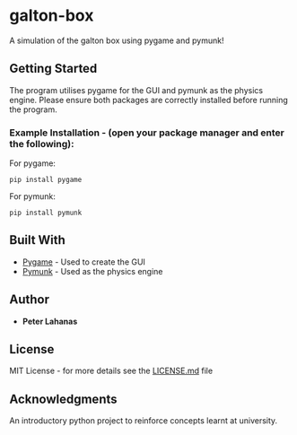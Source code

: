 # galton-box
A simulation of the galton box using pygame and pymunk!

## Getting Started
The program utilises pygame for the GUI and pymunk as the physics engine. Please ensure both packages are correctly installed before running the program. 

### Example Installation - (open your package manager and enter the following):
For pygame:
```
pip install pygame
```
For pymunk:
```
pip install pymunk
```

## Built With
* [Pygame](https://www.pygame.org/news) - Used to create the GUI
* [Pymunk](http://www.pymunk.org/en/latest/index.html) - Used as the physics engine

## Author
* **Peter Lahanas**

## License
MIT License - for more details see the [LICENSE.md](LICENSE.md) file 

## Acknowledgments
An introductory python project to reinforce concepts learnt at university. 
